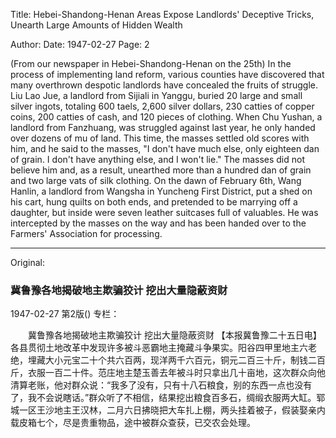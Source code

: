 Title: Hebei-Shandong-Henan Areas Expose Landlords' Deceptive Tricks, Unearth Large Amounts of Hidden Wealth

Author:
Date: 1947-02-27
Page: 2

(From our newspaper in Hebei-Shandong-Henan on the 25th) In the process of implementing land reform, various counties have discovered that many overthrown despotic landlords have concealed the fruits of struggle. Liu Lao Jue, a landlord from Sijiali in Yanggu, buried 20 large and small silver ingots, totaling 600 taels, 2,600 silver dollars, 230 catties of copper coins, 200 catties of cash, and 120 pieces of clothing. When Chu Yushan, a landlord from Fanzhuang, was struggled against last year, he only handed over dozens of mu of land. This time, the masses settled old scores with him, and he said to the masses, "I don't have much else, only eighteen dan of grain. I don't have anything else, and I won't lie." The masses did not believe him and, as a result, unearthed more than a hundred dan of grain and two large vats of silk clothing. On the dawn of February 6th, Wang Hanlin, a landlord from Wangsha in Yuncheng First District, put a shed on his cart, hung quilts on both ends, and pretended to be marrying off a daughter, but inside were seven leather suitcases full of valuables. He was intercepted by the masses on the way and has been handed over to the Farmers' Association for processing.



<hr /> 

Original: 


### 冀鲁豫各地揭破地主欺骗狡计  挖出大量隐蔽资财

1947-02-27
第2版()
专栏：

　　冀鲁豫各地揭破地主欺骗狡计
    挖出大量隐蔽资财
    【本报冀鲁豫二十五日电】各县贯彻土地改革中发现许多被斗恶霸地主掩藏斗争果实。阳谷四甲里地主六老绝，埋藏大小元宝二十个共六百两，现洋两千六百元，铜元二百三十斤，制钱二百斤，衣服一百二十件。范庄地主楚玉善去年被斗时只拿出几十亩地，这次群众向他清算老账，他对群众说：“我多了没有，只有十八石粮食，别的东西一点也没有了，我不会说瞎话。”群众听了不相信，结果挖出粮食百多石，绸缎衣服两大缸。郓城一区王沙地主王汉林，二月六日拂晓把大车扎上棚，两头挂着被子，假装娶亲内载皮箱七个，尽是贵重物品，途中被群众查获，已交农会处理。
